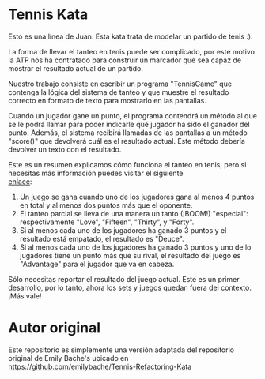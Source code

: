 # Tennis Kata

Esto es una línea de Juan.
Esta kata trata de modelar un partido de tenis :).

La forma de llevar el tanteo en tenis puede ser complicado, por este motivo la ATP nos ha contratado para construir un 
marcador que sea capaz de mostrar el resultado actual de un partido.

Nuestro trabajo consiste en escribir un programa "TennisGame" que contenga la lógica del sistema de tanteo y que muestre
el resultado correcto en formato de texto para mostrarlo en las pantallas.

Cuando un jugador gane un punto, el programa contendrá un método al que se le podrá llamar para poder indicarle qué jugador
ha sido el ganador del punto. Además, el sistema recibirá llamadas de las pantallas a un método "score()" que devolverá
cuál es el resultado actual. Este método debería devolver un texto con el resultado.

Este es un resumen explicamos cómo funciona el tanteo en tenis, pero si necesitas más información puedes visitar el siguiente  
[enlace](https://en.wikipedia.org/wiki/Tennis#Scoring):

1. Un juego se gana cuando uno de los jugadores gana al menos 4 puntos en total y al menos dos puntos más que el oponente.
2. El tanteo parcial se lleva de una manera un tanto (¡BOOM!) "especial": respectivamente "Love", "Fifteen", "Thirty", y "Forty".
3. Si al menos cada uno de los jugadores ha ganado 3 puntos y el resultado está empatado, el resultado es "Deuce".
4. Si al menos cada uno de los jugadores ha ganado 3 puntos y uno de lo jugadores tiene un punto más que su rival, el 
resultado del juego es "Advantage" para el jugador que va en cabeza.

Sólo necesitas reportar el resultado del juego actual. Este es un primer desarrollo, por lo tanto, ahora los sets y 
juegos quedan fuera del contexto. ¡Más vale!

# Autor original

Este repositorio es simplemente una versión adaptada del repositorio original de Emily Bache's ubicado en https://github.com/emilybache/Tennis-Refactoring-Kata
